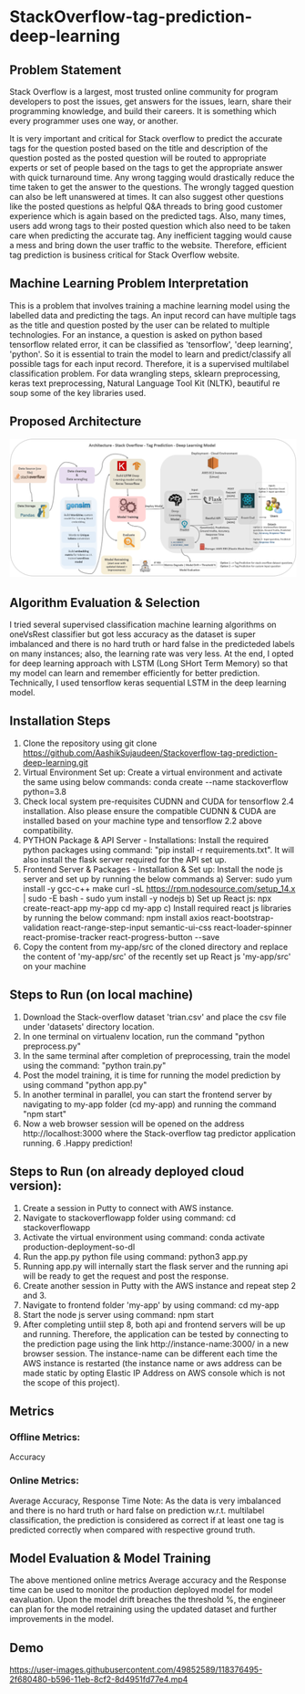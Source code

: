# StackOverflow-tag-prediction-deep-learning

## Problem Statement
Stack Overflow is a largest, most trusted online community for program developers to post the issues, get answers for the issues, learn, share their
programming knowledge, and build their careers. It is something which every programmer uses one way,
or another.

It is very important and critical for Stack overflow to predict the accurate tags for the question posted
based on the title and description of the question posted as the posted question will be routed to
appropriate experts or set of people based on the tags to get the appropriate answer with quick
turnaround time. Any wrong tagging would drastically reduce the time taken to get the answer to the
questions. The wrongly tagged question can also be left unanswered at times. It can also suggest other
questions like the posted questions as helpful Q&A threads to bring good customer experience which is
again based on the predicted tags. Also, many times, users add wrong tags to their posted question
which also need to be taken care when predicting the accurate tag. Any inefficient tagging would cause a
mess and bring down the user traffic to the website. Therefore, efficient tag prediction is business
critical for Stack Overflow website.

## Machine Learning Problem Interpretation
This is a problem that involves training a machine learning model using the labelled data and predicting the tags. An input record can have multiple tags as the title and question posted by the user can be related to multiple technologies. For an instance, a question is asked on python based tensorflow related error, it can be classified as 'tensorflow', 'deep learning', 'python'. So it is essential to train the model to learn and predict/classify all possible tags for each input record. Therefore, it is a supervised multilabel classification problem. For data wrangling steps, sklearn preprocessing, keras text preprocessing, Natural Language Tool Kit (NLTK), beautiful re soup some of the key libraries used.  

## Proposed Architecture
![Architecture](https://github.com/AashikSujaudeen/Stackoverflow-tag-prediction-deep-learning/blob/master/Architecture.png)

## Algorithm Evaluation & Selection
I tried several supervised classification machine learning algorithms on oneVsRest classifier but got less accuracy as the dataset is super imbalanced and there is no hard truth or hard false in the predicteded labels on many instances; also, the learning rate was very less. At the end, I opted for deep learning approach with LSTM (Long SHort Term Memory) so that my model can learn and remember efficiently for better prediction. Technically, I used tensorflow keras sequential LSTM in the deep learning model.

## Installation Steps
1. Clone the repository using git clone https://github.com/AashikSujaudeen/Stackoverflow-tag-prediction-deep-learning.git
2. Virtual Environment Set up: Create a virtual environment and activate the same using below commands:
   conda create --name stackoverflow python=3.8
3. Check local system pre-requisites CUDNN and CUDA for tensorflow 2.4 installation. Also please ensure the compatible CUDNN & CUDA are installed based on your machine type and tensorflow 2.2 above compatibility.
4. PYTHON Package & API Server - Installations: Install the required python packages using command: "pip install -r requirements.txt". It will also install the flask server required for the API set up.
5. Frontend Server & Packages - Installation & Set up: Install the node js server and set up by running the below commands
    a) Server:
      sudo yum install -y gcc-c++ make
      curl -sL https://rpm.nodesource.com/setup_14.x | sudo -E bash -
      sudo yum install -y nodejs
    b) Set up React js:
      npx create-react-app my-app
      cd my-app
    c) Install required react js libraries by running the below command:
      npm install axios react-bootstrap-validation react-range-step-input semantic-ui-css react-loader-spinner react-promise-tracker react-progress-button --save
6. Copy the content from my-app/src of the cloned directory and replace the content of 'my-app/src' of the recently set up React js 'my-app/src' on your machine

## Steps to Run (on local machine)
1. Download the Stack-overflow dataset 'trian.csv' and place the csv file under 'datasets' directory location.
2. In one terminal on virtualenv location, run the command "python preprocess.py"
3. In the same terminal after completion of preprocessing, train the model using the command: "python train.py"
4. Post the model training, it is time for running the model prediction by using command "python app.py"
5. In another terminal in parallel, you can start the frontend server by navigating to my-app folder (cd my-app)  and running the command "npm start"
6. Now a web browser session will be opened on the address http://localhost:3000 where the Stack-overflow tag predictor application running.
6 .Happy prediction!

## Steps to Run (on already deployed cloud version):
1. Create a session in Putty to connect with AWS instance.
2. Navigate to stackoverflowapp folder using command: cd stackoverflowapp
3. Activate the virtual environment using command: conda activate production-deployment-so-dl
4. Run the app.py python file using command: python3 app.py
5. Running app.py will internally start the flask server and the running api will be ready to get the request and post the response.
6. Create another session in Putty with the AWS instance and repeat step 2 and 3.
7. Navigate to frontend folder 'my-app' by using command: cd my-app
8. Start the node js server using command: npm start
9. After completing untiil step 8, both api and frontend servers will be up and running. Therefore, the application can be tested by connecting to the prediction page using the link http://instance-name:3000/ in a new browser session. The instance-name can be different each time the AWS instance is restarted (the instance name or aws address can be made static by opting Elastic IP Address on AWS console which is not the scope of this project).

## Metrics
### Offline Metrics:
Accuracy

### Online Metrics:
Average Accuracy, Response Time
Note: As the data is very imbalanced and there is no hard truth or hard false on prediction w.r.t. multilabel classification, the prediction is considered as correct if at least one tag is predicted correctly when compared with respective ground truth.

## Model Evaluation & Model Training
The above mentioned online metrics Average accuracy and the Response time can be used to monitor the production deployed model for model eavaluation. Upon the model drift breaches the threshold %, the engineer can plan for the model retraining using the updated dataset and further improvements in the model.

## Demo
https://user-images.githubusercontent.com/49852589/118376495-2f680480-b596-11eb-8cf2-8d4951fd77e4.mp4




